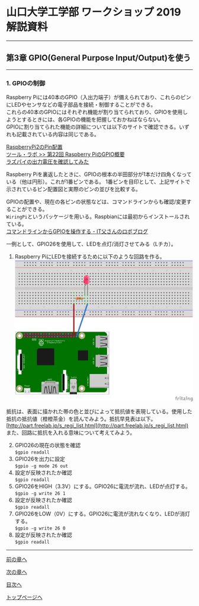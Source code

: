 # 山口大学工学部 ワークショップ 2019  解説資料


---

## 第3章 GPIO(General Purpose Input/Output)を使う

---


### 1. GPIOの制御

Raspberry Piには40本のGPIO（入出力端子）が備えられており、これらのピンにLEDやセンサなどの電子部品を接続・制御することができる。  
これらの40本のGPIOにはそれぞれ機能が割り当てられており、GPIOを使用しようとするときには、各GPIOの機能を把握しておかねばならない。  
GPIOに割り当てられた機能の詳細については以下のサイトで確認できる。いずれも記載されている内容は同じである。

[RaspberryPi2のPin配置](http://www.ic.daito.ac.jp/~mizutani/raspi/raspi_pins.html)  
[ツール・ラボ >> 第22回 Raspberry PiのGPIO概要 ](https://tool-lab.com/make/raspberrypi-startup-22/)  
[ラズパイの出力電圧を確認してみた](https://qiita.com/takeru56/items/985ae67f97def2218208)  

Raspberry Piを裏返したときに、GPIOの根本の半田部分が1本だけ四角くなっている（他は円形）。これが1番ピンである。
1番ピンを目印として、上記サイトで示されているピン配置図と実際のピンの並びを比較する。

GPIOの配置や、現在の各ピンの状態などは、コマンドラインからも確認/変更することができる。  
`WiringPi`というパッケージを用いる。Raspbianには最初からインストールされている。  
[コマンドラインからGPIOを操作する - IT父さんのロボブログ](http://tomaberry.hatenablog.com/entry/2017/02/12/155910)

一例として、GPIO26を使用して、LEDを点灯/消灯させてみる（Lチカ）。  
1. Raspberry PiにLEDを接続するために以下のような回路を作る。  
![raspi_ltica](raspi_ltica.png)  

抵抗は、表面に描かれた帯の色と並びによって抵抗値を表現している。使用した抵抗の抵抗値（橙橙茶金）を読んでみよう。抵抗早見表は以下。  
[http://part.freelab.jp/s_regi_list.html](http://part.freelab.jp/s_regi_list.html)  
また、回路に抵抗を入れる意味について考えてみよう。

2. GPIO26の現在の状態を確認  
`$gpio readall` 
3. GPIO26を出力に設定  
`$gpio -g mode 26 out`  
4. 設定が反映されたか確認  
`$gpio readall`  
5. GPIO26をHIGH（3.3V）にする。GPIO26に電流が流れ、LEDが点灯する。  
`$gpio -g write 26 1`  
6. 設定が反映されたか確認  
`$gpio readall`  
7. GPIO26をLOW（0V）にする。GPIO26に電流が流れなくなり、LEDが消灯する。  
`$gpio -g write 26 0`  
8. 設定が反映されたか確認  
`$gpio readall`  

---

[前の章へ](https://yu-workshop2019.github.io/chapter_2/chapter_2)


[次の章へ](https://yu-workshop2019.github.io/chapter_4/chapter_4)


[目次へ](https://yu-workshop2019.github.io/manual)


[トップページへ](https://yu-workshop2019.github.io/)
